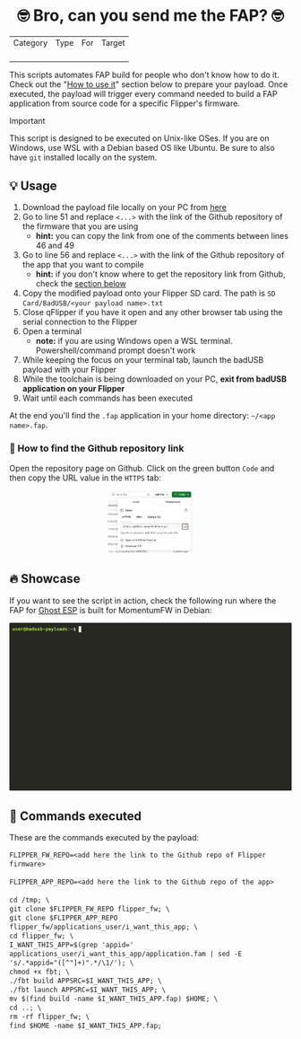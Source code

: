 <div align="center">
    <h1>🤓 Bro, can you send me the FAP? 🤓</h1>
    <table>
        <tr align="center">
            <td>Category</td>
            <td>Type</td>
            <td>For</td>
            <td>Target</td>
        </tr>
        <tr align="center">
            <td><img src="https://img.shields.io/badge/%F0%9F%A4%96-Execution-blue?style=for-the-badge&labelColor=blue" alt="" /></td>
            <td><img src="https://img.shields.io/badge/%E2%9A%92%EF%B8%8F-Benign-009432?style=for-the-badge&labelColor=009432" alt="" /></td>
            <td><img src="https://img.shields.io/badge/%F0%9F%90%AC-Flipper-FF8200?style=for-the-badge&labelColor=FF8200" alt="" /></td>
            <td><img src="https://img.shields.io/badge/Linux-FCC624?style=for-the-badge&logo=linux&logoColor=black" alt="" /></td>
        </tr>
    </table>
</div>

This scripts automates FAP build for people who don't know how to do it. Check out the "[How to use it](#-how-to-use-it)" section below to prepare your payload. Once executed, the payload will trigger every command needed to build a FAP application from source code for a specific Flipper's firmware.

> [!IMPORTANT]
> This script is designed to be executed on Unix-like OSes. If you are on Windows, use WSL with a Debian based OS like Ubuntu. Be sure to also have `git` installed locally on the system.

## 💡 Usage
1. Download the payload file locally on your PC from [here](https://raw.githubusercontent.com/cyberartemio/badusb-payloads/refs/heads/main/execution/bro_can_you_send_me_the_fap/payload_for_flipper.txt)
2. Go to line 51 and replace `<...>` with the link of the Github repository of the firmware that you are using
    - **hint:** you can copy the link from one of the comments between lines 46 and 49
3. Go to line 56 and replace `<...>` with the link of the Github repository of the app that you want to compile
    - **hint:** if you don't know where to get the repository link from Github, check the [section below](#how-to-find-the-github-repository-link)
4. Copy the modified payload onto your Flipper SD card. The path is `SD Card/BadUSB/<your payload name>.txt`
5. Close qFlipper if you have it open and any other browser tab using the serial connection to the Flipper
6. Open a terminal
    - **note:** if you are using Windows open a WSL terminal. Powershell/command prompt doesn't work
7. While keeping the focus on your terminal tab, launch the badUSB payload with your Flipper
8. While the toolchain is being downloaded on your PC, **exit from badUSB application on your Flipper**
9. Wait until each commands has been executed

At the end you'll find the `.fap` application in your home directory: `~/<app name>.fap`.

### 🔎 How to find the Github repository link
Open the repository page on Github. Click on the green button `Code` and then copy the URL value in the `HTTPS` tab:

<div align="center">
    <img width="30%" src="../../.github/assets/resources/clone-repo.png" alt="showcase" />
</div>

## 🔥 Showcase
If you want to see the script in action, check the following run where the FAP for [Ghost ESP](https://github.com/Spooks4576/ghost_esp_app) is built for MomentumFW in Debian:

<div align="center">
    <img src="../../.github/assets/showcases/bro_can_you_send_me_the_fap.gif" alt="showcase" />
</div>

## 🤖 Commands executed
These are the commands executed by the payload:
```shell
FLIPPER_FW_REPO=<add here the link to the Github repo of Flipper firmware>

FLIPPER_APP_REPO=<add here the link to the Github repo of the app>

cd /tmp; \
git clone $FLIPPER_FW_REPO flipper_fw; \
git clone $FLIPPER_APP_REPO flipper_fw/applications_user/i_want_this_app; \
cd flipper_fw; \
I_WANT_THIS_APP=$(grep 'appid=' applications_user/i_want_this_app/application.fam | sed -E 's/.*appid="([^"]+)".*/\1/'); \
chmod +x fbt; \
./fbt build APPSRC=$I_WANT_THIS_APP; \
./fbt launch APPSRC=$I_WANT_THIS_APP; \
mv $(find build -name $I_WANT_THIS_APP.fap) $HOME; \
cd ..; \
rm -rf flipper_fw; \
find $HOME -name $I_WANT_THIS_APP.fap;
```
